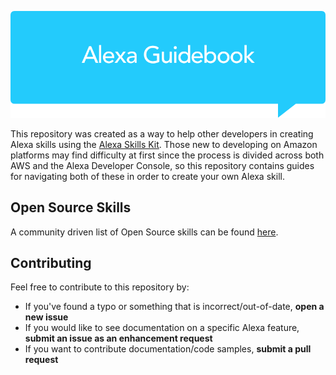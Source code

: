 ![Alexa Guidebook](alexa_guidebook_banner.png)

This repository was created as a way to help other developers in creating Alexa skills using the [Alexa Skills Kit](https://developer.amazon.com/alexa-skills-kit). Those new to developing on Amazon platforms may find difficulty at first since the process is divided across both AWS and the Alexa Developer Console, so this repository contains guides for navigating both of these in order to create your own Alexa skill.

## Open Source Skills

A community driven list of Open Source skills can be found [here](https://github.com/khaptonstall/alexa-guidebook/OpenSourceSkills).

## Contributing

Feel free to contribute to this repository by:

- If you've found a typo or something that is incorrect/out-of-date, **open a new issue**
- If you would like to see documentation on a specific Alexa feature, **submit an issue as an enhancement request**
- If you want to contribute documentation/code samples, **submit a pull request**
